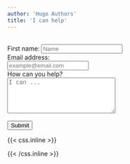 ```yaml
---
author: 'Hugo Authors'
title: 'I can help'
---
```


<br>
<div class="form-help container mx-auto py-10">
  <form id='wantHelpForm' class='w-10/12 md:3w-3/4 lg:w-1/2 m-auto'>
  <label class="block text-m font-medium text-white-700" for="fname">First name:</label>
  <input class="block w-full py-2 rounded-md border dark:border-transparent pl-7 pr-12 mt-4 focus:border-indigo-500 focus:ring-indigo-500 sm:text-m" type="name" id="fname" name="fname" placeholder="Name"><br>
  <label for="email">Email address:</label><br>
  <input class="block w-full py-2 rounded-md border dark:border-transparent pl-7 pr-12 mt-4 focus:border-indigo-500 focus:ring-indigo-500 sm:text-m" type="email" id="email" name="email" placeholder="example@email.com"><br>
  <label for="text">How can you help?</label><br>
  <textarea type="text" id="text" name="text" placeholder="I can ..." rows="5" cols="28" class="textarea__help mt-4 pt-4 block w-full rounded-md border dark:border-transparent pl-7 pr-12 focus:border-indigo-500 focus:ring-indigo-500 sm:text-m""></textarea><br><br>
  <div class='hidden border p-2 mb-3' id='sending-mess'></div>
  <input class='px-10 py-2 bg-red-600 text-white hover:bg-purple-500' style= 'cursor: pointer;' type="submit" value="Submit">
</form>
</div>

<!--more-->


{{< css.inline >}}

<style>
.emojify {
	font-family: Apple Color Emoji, Segoe UI Emoji, NotoColorEmoji, Segoe UI Symbol, Android Emoji, EmojiSymbols;
	font-size: 2rem;
	vertical-align: middle;
}

@media screen and (max-width:650px) {
  .nowrap {
    display: block;
    margin: 25px 0;
  }
}
</style>

{{< /css.inline >}}
